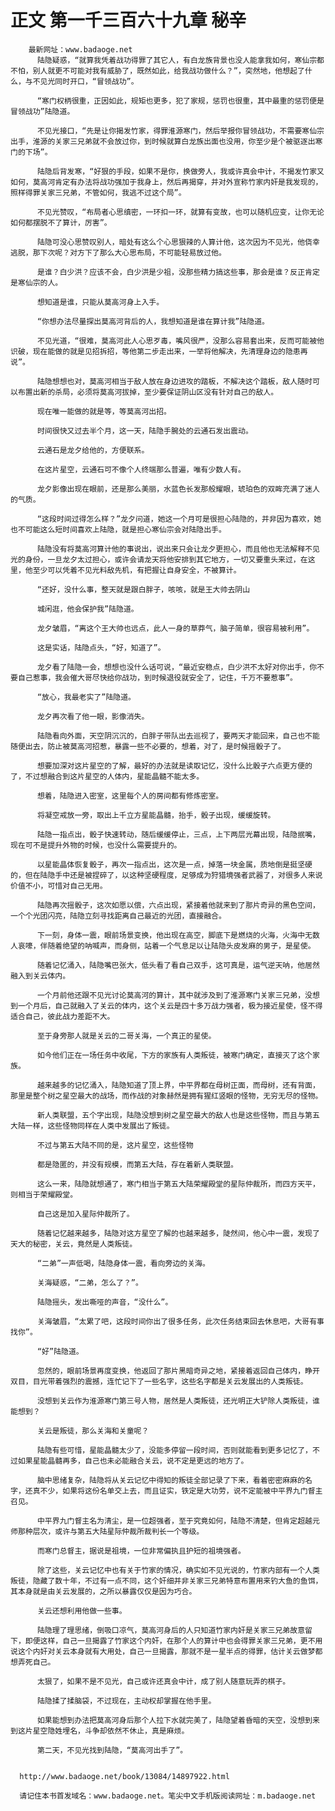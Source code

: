 # 正文 第一千三百六十九章 秘辛
        最新网址：www.badaoge.net
          陆隐疑惑，“就算我凭着战功得罪了其它人，有白龙族背景也没人能拿我如何，寒仙宗都不怕，别人就更不可能对我有威胁了，既然如此，给我战功做什么？”，突然地，他想起了什么，与不见光同时开口，“冒领战功”。
      
          “寒门权柄很重，正因如此，规矩也更多，犯了家规，惩罚也很重，其中最重的惩罚便是冒领战功”陆隐道。
      
          不见光接口，“先是让你揭发竹家，得罪淮源寒门，然后举报你冒领战功，不需要寒仙宗出手，淮源的关家三兄弟就不会放过你，到时候就算白龙族出面也没用，你至少是个被驱逐出寒门的下场”。
      
          陆隐后背发寒，“好狠的手段，如果不是你，换做旁人，我或许真会中计，不揭发竹家又如何，莫高河肯定有办法将战功强加于我身上，然后再揭穿，并对外宣称竹家内奸是我发现的，照样得罪关家三兄弟，不管如何，我逃不过这个局”。
      
          不见光赞叹，“布局者心思缜密，一环扣一环，就算有变故，也可以随机应变，让你无论如何都摆脱不了算计，厉害”。
      
          陆隐可没心思赞叹别人，暗处有这么个心思狠辣的人算计他，这次因为不见光，他侥幸逃脱，那下次呢？对方下了那么大心思布局，不可能轻易放过他。
      
          是谁？白少洪？应该不会，白少洪是少祖，没那些精力搞这些事，那会是谁？反正肯定是寒仙宗的人。
      
          想知道是谁，只能从莫高河身上入手。
      
          “你想办法尽量探出莫高河背后的人，我想知道是谁在算计我”陆隐道。
      
          不见光道，“很难，莫高河此人心思歹毒，嘴风很严，没那么容易套出来，反而可能被他识破，现在能做的就是见招拆招，等他第二步走出来，一举将他解决，先清理身边的隐患再说”。
      
          陆隐想想也对，莫高河相当于敌人放在身边进攻的踏板，不解决这个踏板，敌人随时可以布置出新的杀局，必须将莫高河拔掉，至少要保证阴山区没有针对自己的敌人。
      
          现在唯一能做的就是等，等莫高河出招。
      
          时间很快又过去半个月，这一天，陆隐手腕处的云通石发出震动。
      
          云通石是龙夕给他的，方便联系。
      
          在这片星空，云通石可不像个人终端那么普遍，唯有少数人有。
      
          龙夕影像出现在眼前，还是那么美丽，水蓝色长发那般耀眼，琥珀色的双眸充满了迷人的气质。
      
          “这段时间过得怎么样？”龙夕问道，她这一个月可是很担心陆隐的，并非因为喜欢，她也不可能这么短时间喜欢上陆隐，就是担心寒仙宗会对陆隐出手。
      
          陆隐没有将莫高河算计他的事说出，说出来只会让龙夕更担心，而且他也无法解释不见光的身份，一旦龙夕太过担心，或许会请龙天将他安排到其它地方，一切又要重头来过，在这里，他至少可以凭着不见光料敌先机，有把握让自身安全，不被算计。
      
          “还好，没什么事，整天就是跟白胖子，咳咳，就是王大帅去阴山
      
          城闲逛，他会保护我”陆隐道。
      
          龙夕皱眉，“离这个王大帅也远点，此人一身的草莽气，脑子简单，很容易被利用”。
      
          这是实话，陆隐点头，“好，知道了”。
      
          龙夕看了陆隐一会，想想也没什么话可说，“最近安稳点，白少洪不太好对你出手，你不要自己惹事，我会催大哥尽快给你战功，到时候退役就安全了，记住，千万不要惹事”。
      
          “放心，我最老实了”陆隐道。
      
          龙夕再次看了他一眼，影像消失。
      
          陆隐看向外面，天空阴沉沉的，白胖子带队出去巡视了，要两天才能回来，自己也不能随便出去，防止被莫高河招惹，暴露一些不必要的，想着，对了，是时候摇骰子了。
      
          想要加深对这片星空的了解，最好的办法就是读取记忆，没什么比骰子六点更方便的了，不过想融合到这片星空的人体内，星能晶髓不能太多。
      
          想着，陆隐进入密室，这里每个人的房间都有修炼密室。
      
          将凝空戒放一旁，取出上千立方星能晶髓，抬手，骰子出现，缓缓旋转。
      
          陆隐一指点出，骰子快速转动，随后缓缓停止，三点，上下两层光幕出现，陆隐抿嘴，现在可不是提升外物的时候，也没什么需要提升的。
      
          以星能晶体恢复骰子，再次一指点出，这次是一点，掉落一块金属，质地倒是挺坚硬的，但在陆隐手中还是被捏碎了，以这种坚硬程度，足够成为狩猎境强者武器了，对很多人来说价值不小，可惜对自己无用。
      
          陆隐再次摇骰子，这次如愿以偿，六点出现，紧接着他就来到了那片奇异的黑色空间，一个个光团闪亮，陆隐立刻寻找距离自己最近的光团，直接融合。
      
          下一刻，身体一震，眼前场景变换，他出现在高空，脚底下是燃烧的火海，火海中无数人哀嚎，伴随着绝望的呐喊声，而身侧，站着一个气息足以让陆隐头皮发麻的男子，是星使。
      
          随着记忆涌入，陆隐嘴巴张大，低头看了看自己双手，这可真是，运气逆天呐，他居然融入到关云体内。
      
          一个月前他还跟不见光讨论莫高河的算计，其中就涉及到了淮源寒门关家三兄弟，没想到一个月后，自己就融入了关云的体内，这个关云是四十多万战力强者，极为接近星使，怪不得适合自己，彼此战力差距不大。
      
          至于身旁那人就是关云的二哥关海，一个真正的星使。
      
          如今他们正在一场任务中收尾，下方的家族有人类叛徒，被寒门确定，直接灭了这个家族。
      
          越来越多的记忆涌入，陆隐知道了顶上界，中平界都在母树正面，而母树，还有背面，那里是整个树之星空最大的战场，而作战的对象赫然是拥有猩红竖眼的怪物，无穷无尽的怪物。
      
          新人类联盟，五个字出现，陆隐没想到树之星空最大的敌人也是这些怪物，而且与第五大陆一样，这些怪物同样在人类中发展出了叛徒。
      
          不过与第五大陆不同的是，这片星空，这些怪物
      
          都是隐匿的，并没有规模，而第五大陆，存在着新人类联盟。
      
          这么一来，陆隐就想通了，寒门相当于第五大陆荣耀殿堂的星际仲裁所，而四方天平，则相当于荣耀殿堂。
      
          自己这是加入星际仲裁所了。
      
          随着记忆越来越多，陆隐对这方星空了解的也越来越多，陡然间，他心中一震，发现了天大的秘密，关云，竟然是人类叛徒。
      
          “二弟”一声低喝，陆隐身体一震，看向旁边的关海。
      
          关海疑惑，“二弟，怎么了？”。
      
          陆隐摇头，发出嘶哑的声音，“没什么”。
      
          关海皱眉，“太累了吧，这段时间你出了很多任务，此次任务结束回去休息吧，大哥有事找你”。
      
          “好”陆隐道。
      
          忽然的，眼前场景再度变换，他返回了那片黑暗奇异之地，紧接着返回自己体内，睁开双目，目光带着强烈的震撼，连忙记下了一些名字，这些名字都是关云发展出的人类叛徒。
      
          没想到关云作为淮源寒门第三号人物，居然是人类叛徒，还光明正大铲除人类叛徒，谁能想到？
      
          关云是叛徒，那么关海和关童呢？
      
          陆隐有些可惜，星能晶髓太少了，没能多停留一段时间，否则就能看到更多记忆了，不过如果星能晶髓再多，自己也未必能融合关云，说不定是更远的地方了。
      
          脑中思绪复杂，陆隐将从关云记忆中得知的叛徒全部记录了下来，看着密密麻麻的名字，还真不少，如果将这份名单交上去，而且证实，铁定是大功劳，说不定能被中平界九门督主召见。
      
          中平界九门督主名为清尘，是一位超强者，至于究竟如何，陆隐不清楚，但肯定超越元师那种层次，或许与第五大陆星际仲裁所裁判长一个等级。
      
          而寒门总督主，据说是祖境，一位非常偏执且护短的祖境强者。
      
          除了这些，关云记忆中也有关于竹家的情况，确实如不见光说的，竹家内部有一个人类叛徒，隐藏了数十年，不过有一点不同，这个奸细并非关家三兄弟特意布置用来钓大鱼的鱼饵，其本身就是由关云发展的，之所以暴露仅仅是因为巧合。
      
          关云还想利用他做一些事。
      
          陆隐理了理思绪，倒吸口凉气，莫高河身后的人只知道竹家内奸是关家三兄弟故意留下，即便这样，自己一旦揭露了竹家这个内奸，在那个人的算计中也会得罪关家三兄弟，更不用说这个内奸对关云本身就有大用处，自己一旦揭露，那就不是一星半点的得罪，估计关云做梦都想弄死自己。
      
          太狠了，如果不是不见光，自己或许还真会中计，成了别人随意玩弄的棋子。
      
          陆隐揉了揉脑袋，不过现在，主动权却掌握在他手里。
      
          如果能想到办法把莫高河身后那个人拉下水就完美了，陆隐望着昏暗的天空，没想到来到这片星空隐姓埋名，斗争却依然不休止，真是麻烦。
      
          第二天，不见光找到陆隐，“莫高河出手了”。
      
      
      http://www.badaoge.net/book/13084/14897922.html
      
      请记住本书首发域名：www.badaoge.net。笔尖中文手机版阅读网址：m.badaoge.net